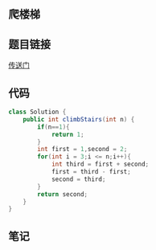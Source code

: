 ## 爬楼梯
## 题目链接
[传送门](https://leetcode-cn.com/problems/climbing-stairs/)
## 代码
```java
class Solution {
    public int climbStairs(int n) {
        if(n==1){
            return 1;
        }
        int first = 1,second = 2;
        for(int i = 3;i <= n;i++){
            int third = first + second;
            first = third - first;
            second = third;
        }
        return second;
    }
}
```
## 笔记